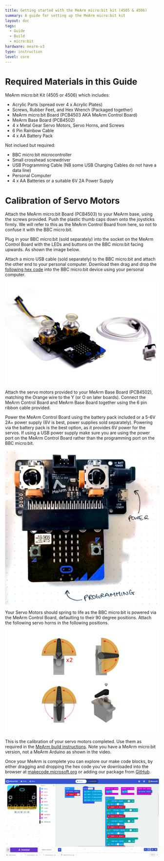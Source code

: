 ```yaml
---
title: Getting started with the MeArm micro:bit kit (4505 & 4506)
summary: A guide for setting up the MeArm micro:bit kit
layout: doc
tags:
  - Guide
  - Build
  - micro:bit
hardware: mearm-v3
type: instruction
level: core
---
```


Required Materials in this Guide
================================

MeArm micro:bit Kit (4505 or 4506) which includes:
 - Acrylic Parts (spread over 4 x Acrylic Plates)
 - Screws, Rubber Feet, and Hex Wrench (Packaged together)
 - MeArm micro:bit Board (PCB4503 AKA MeArm Control Board)
 - MeArm Base Board (PCB4502)	
 - 4 x Metal Gear Servo Motors, Servo Horns, and Screws
 - 6 Pin Rainbow Cable
 - 4 x AA Battery Pack

Not inclued but required:
 - BBC micro:bit microcontroller
 - Small crosshead screwdriver
 - USB Programming Cable (NB some USB Charging Cables do not have a data line)
 - Personal Computer
 - 4 x AA Batteries or a suitable 6V 2A Power Supply

Calibration of Servo Motors
===========================

Attach the MeArm micro:bit Board (PCB4503) to your MeArm base, using the screws provided. Push the plastic thumb caps down onto the joysticks firmly. We will refer to this as the MeArm Control Board from here, so not to confuse it with the BBC micro:bit.

Plug in your BBC micro:bit (sold separately) into the socket on the MeArm Control Board with the LEDs and buttons on the BBC micro:bit facing upwards. As shown the image below.

Attach a micro USB cable (sold separately) to the BBC micro:bit and attach the other end to your personal computer. Download then drag and drop the [following hex code](http://downloads.mearm.com/MeArm/MeArm-microbit.hex) into the BBC micro:bit device using your personal computer. 

![](/assets/docs/mearm-microbit-setup/microbitsetup.jpg)

Attach the servo motors provided to your MeArm Base Board (PCB4502), matching the Orange wire to the Y (or O on later boards). Connect the MeArm Control Board and MeArm Base Board together using the 6 pin ribbon cable provided.

Power the MeArm Control Board using the battery pack included or a 5-6V 2A+ power supply (6V is best, power supplies sold separately). Powering via the battery pack is the best option, as it provides 6V power for the servos. If using a USB power supply make sure you are using the power port on the MeArm Control Board rather than the programming port on the BBC micro:bit.

![](/assets/docs/mearm-microbit-setup/usb.jpg)

Your Servo Motors should spring to life as the BBC micro:bit is powered via the MeArm Control Board, defaulting to their 90 degree positions. Attach the following servo horns in the following positions.

![](/assets/docs/mearm-microbit-setup/Servoset.png)

This is the calibration of your servo motors completed. Use them as required in the [MeArm build instructions](https://learn.mime.co.uk/docs/building-the-mearm-v3). Note you have a MeArm micro:bit version, not a MeArm Arduino as shown in the video.

Once your MeArm is complete you can explore our make code blocks, by either dragging and dropping the hex code you've downloaded into the browser at [makecode.microsoft.org](https://makecode.microsoft.org/#editor) or adding our package from [GitHub](https://github.com/MeArm/pxt-microbit-mearm).

![](/assets/docs/mearm-microbit-setup/Code5.png)


